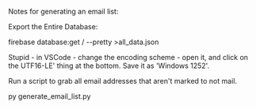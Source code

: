 Notes for generating an email list:

Export the Entire Database:

firebase database:get / --pretty >all_data.json

Stupid - in VSCode - change the encoding scheme - open it, and click on the UTF16-LE' thing at the bottom. Save it as 'Windows 1252'.

Run a script to grab all email addresses that aren't marked to not mail.


py generate_email_list.py

